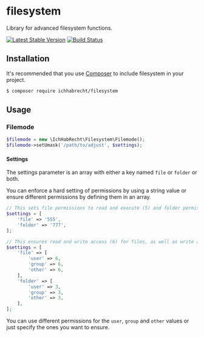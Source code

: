 # filesystem

Library for advanced filesystem functions.

[![Latest Stable Version](https://img.shields.io/packagist/v/ichhabrecht/filesystem.svg)](https://packagist.org/packages/ichhabrecht/filesystem)
[![Build Status](https://img.shields.io/travis/IchHabRecht/filesystem/master.svg)](https://travis-ci.org/IchHabRecht/filesystem)

## Installation

It's recommended that you use [Composer](https://getcomposer.org/) to include filesystem in your project.

```bash
$ composer require ichhabrecht/filesystem
```

## Usage

### Filemode

```php
$filemode = new \IchHabRecht\Filesystem\Filemode();
$filemode->setUmask('/path/to/adjust', $settings);
```

#### Settings

The settings parameter is an array with either a key named `file` or `folder` or both.

You can enforce a hard setting of permissions by using a string value or ensure different permissions by
defining them in an array.

```php
// This sets file permissions to read and execute (5) and folder permissions to read, write and execute (7)
$settings = [
    'file' => '555',
    'folder' => '777',
];

// This ensures read and write access (6) for files, as well as write and execute access (3) for folders
$settings = [
    'file' => [
        'user' => 6,
        'group' => 6,
        'other' => 6,
    ],
    'folder' => [
        'user' => 3,
        'group' => 3,
        'other' => 3,
    ],
];
```

You can use different permissions for the `user`, `group` and `other` values or just specify the ones you want to ensure.
